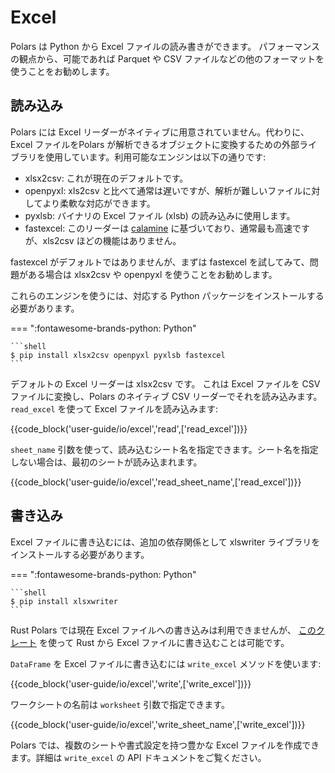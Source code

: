 # Excel

Polars は Python から Excel ファイルの読み書きができます。
パフォーマンスの観点から、可能であれば Parquet や CSV ファイルなどの他のフォーマットを使うことをお勧めします。

## 読み込み

Polars には Excel リーダーがネイティブに用意されていません。代わりに、Excel ファイルをPolars が解析できるオブジェクトに変換するための外部ライブラリを使用しています。利用可能なエンジンは以下の通りです:

- xlsx2csv: これが現在のデフォルトです。
- openpyxl: xls2csv と比べて通常は遅いですが、解析が難しいファイルに対してより柔軟な対応ができます。
- pyxlsb: バイナリの Excel ファイル (xlsb) の読み込みに使用します。
- fastexcel: このリーダーは [calamine](https://github.com/tafia/calamine) に基づいており、通常最も高速ですが、xls2csv ほどの機能はありません。

fastexcel がデフォルトではありませんが、まずは fastexcel を試してみて、問題がある場合は xlsx2csv や openpyxl を使うことをお勧めします。

これらのエンジンを使うには、対応する Python パッケージをインストールする必要があります。

=== ":fontawesome-brands-python: Python"

    ```shell
    $ pip install xlsx2csv openpyxl pyxlsb fastexcel
    ```

デフォルトの Excel リーダーは xlsx2csv です。
これは Excel ファイルを CSV ファイルに変換し、Polars のネイティブ CSV リーダーでそれを読み込みます。
`read_excel` を使って Excel ファイルを読み込みます:

{{code_block('user-guide/io/excel','read',['read_excel'])}}

`sheet_name` 引数を使って、読み込むシート名を指定できます。シート名を指定しない場合は、最初のシートが読み込まれます。

{{code_block('user-guide/io/excel','read_sheet_name',['read_excel'])}}

## 書き込み

Excel ファイルに書き込むには、追加の依存関係として xlswriter ライブラリをインストールする必要があります。

=== ":fontawesome-brands-python: Python"

    ```shell
    $ pip install xlsxwriter
    ```

Rust Polars では現在 Excel ファイルへの書き込みは利用できませんが、 [このクレート](https://docs.rs/crate/xlsxwriter/latest) を使って Rust から Excel ファイルに書き込むことは可能です。

`DataFrame` を Excel ファイルに書き込むには `write_excel` メソッドを使います:

{{code_block('user-guide/io/excel','write',['write_excel'])}}

ワークシートの名前は `worksheet` 引数で指定できます。

{{code_block('user-guide/io/excel','write_sheet_name',['write_excel'])}}

Polars では、複数のシートや書式設定を持つ豊かな Excel ファイルを作成できます。詳細は `write_excel` の API ドキュメントをご覧ください。
